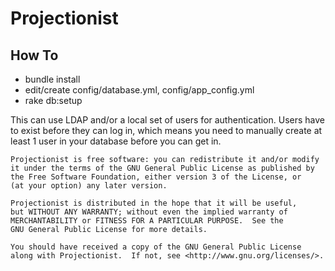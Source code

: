 Projectionist
=========


How To
------
* bundle install
* edit/create config/database.yml, config/app_config.yml
* rake db:setup

This can use LDAP and/or a local set of users for authentication.  Users have to exist before they can log in, which means you need to manually create at least 1 user in your database before you can get in.

    Projectionist is free software: you can redistribute it and/or modify
    it under the terms of the GNU General Public License as published by
    the Free Software Foundation, either version 3 of the License, or
    (at your option) any later version.

    Projectionist is distributed in the hope that it will be useful,
    but WITHOUT ANY WARRANTY; without even the implied warranty of
    MERCHANTABILITY or FITNESS FOR A PARTICULAR PURPOSE.  See the
    GNU General Public License for more details.

    You should have received a copy of the GNU General Public License
    along with Projectionist.  If not, see <http://www.gnu.org/licenses/>.

